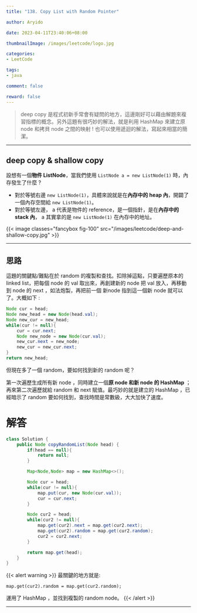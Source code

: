 ```yaml
---
title: "138. Copy List with Random Pointer"

author: Aryido

date: 2023-04-11T23:40:06+08:00

thumbnailImage: /images/leetcode/logo.jpg

categories:
- LeetCode

tags:
- java

comment: false

reward: false
---
```

<!--BODY-->
> deep copy 是程式初新手常會有疑問的地方，這邊剛好可以藉由解題來複習指標的概念。另外這題有很巧妙的解法，就是利用 HashMap 來建立原 node 和拷貝 node 之間的映射 ! 也可以使用遞迴的解法，寫起來相當的簡潔。
<!--more-->

---

## deep copy & shallow copy
設想有一個**物件 ListNode**，當我們使用 ```ListNode a = new ListNode(1)``` 時，內存發生了什麼 ?
- 對於等號右邊 ```new ListNode(1)```，具體來說就是在**內存中的 heap 內**，開闢了一個內存空間給 ```new ListNode(1)```。
- 對於等號左邊， a 代表是物件的 reference，是一個指針，是在**內存中的 stack 內**， a 其實拿的是 ```new ListNode(1)``` 在內存中的地址。

{{< image classes="fancybox fig-100" src="/images/leetcode/deep-and-shallow-copy.jpg" >}}

---

## 思路
這題的關鍵點/難點在於 random 的複製和查找。扣除掉這點，只要遍歷原本的linked list，把每個 node 的 val 取出來，再創建新的 node 把 val 放入，再移動到 node 的 next ，如法炮製，再把前一個 新node 指到這一個新 node 就可以了。大概如下 :
```java
Node cur = head;
Node new_head = new Node(head.val);
Node new_cur = new_head;
while(cur != null){
    cur = cur.next;
    Node new_node = new Node(cur.val);
    new_cur.next = new_node;
    new_cur = new_cur.next;
}
return new_head;
```
但現在多了一個 random，要如何找到新的 random 呢？

第一次遍歷生成所有新 node ，同時建立一個**原 node 和新 node 的 HashMap** ；再來第二次遍歷就給 random 和 next 賦值。最巧妙的就是建立的 HashMap ，已經暗示了 random 要如何找到，查找時間是常數級，大大加快了速度。

# 解答
```java
class Solution {
    public Node copyRandomList(Node head) {
        if(head == null){
            return null;
        }

        Map<Node,Node> map = new HashMap<>();

        Node cur = head;
        while(cur != null){
            map.put(cur, new Node(cur.val));
            cur = cur.next;
        }

        Node cur2 = head;
        while(cur2 != null){
            map.get(cur2).next = map.get(cur2.next);
            map.get(cur2).random = map.get(cur2.random);
            cur2 = cur2.next;
        }

        return map.get(head);
    }
}
```

{{< alert warning >}}
最關鍵的地方就是:
```
map.get(cur2).random = map.get(cur2.random);
```
運用了 HashMap ，並找到複製的 random node。
{{< /alert >}}

---

